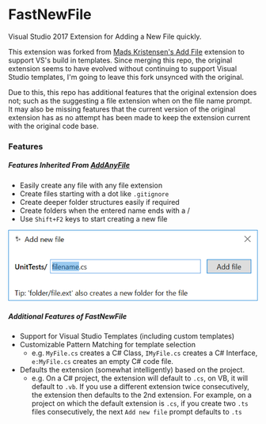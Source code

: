 # FastNewFile
Visual Studio 2017 Extension for Adding a New File quickly.


This extension was forked from [Mads Kristensen's Add File](https://github.com/madskristensen/AddAnyFile) extension to support VS's build in templates. Since merging this repo,  the original extension seems to have evolved without continuing to support Visual Studio templates, I'm going to leave this fork unsynced with the original.

Due to this, this repo has additional features that the original extension does not; such as the suggesting a file extension when on the file name prompt. It may also be missing features that the current version of the original extension has as no attempt has been made to keep the extension current with the original code base.

### Features

##### Features Inherited From [AddAnyFile](https://github.com/madskristensen/AddAnyFile) 

- Easily create any file with any file extension
- Create files starting with a dot like `.gitignore`
- Create deeper folder structures easily if required
- Create folders when the entered name ends with a /
- Use `Shift+F2` keys to start creating a new file

![screenshot](screenshot.png)

##### Additional Features of FastNewFile

* Support for Visual Studio Templates (including custom templates)
* Customizable Pattern Matching for template selection 
  * e.g. `MyFile.cs` creates a C# Class, `IMyFile.cs` creates a C# Interface, `e:MyFile.cs` creates an empty C# code file.
* Defaults the extension (somewhat intelligently) based on the project. 
  * e.g. On a C# project, the extension will default to `.cs`, on VB, it will default to `.vb`. If you use a different extension twice consecutively, the extension then defaults to the 2nd extension. For example, on a project on which the default extension is `.cs`, if you create two `.ts` files consecutively, the next `Add new file` prompt defaults to `.ts`

